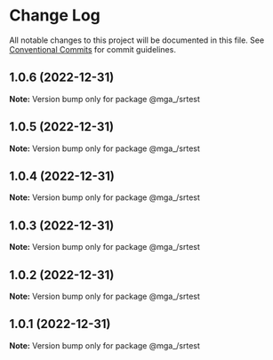 # Change Log

All notable changes to this project will be documented in this file.
See [Conventional Commits](https://conventionalcommits.org) for commit guidelines.

## 1.0.6 (2022-12-31)

**Note:** Version bump only for package @mga_/srtest





## 1.0.5 (2022-12-31)

**Note:** Version bump only for package @mga_/srtest





## 1.0.4 (2022-12-31)

**Note:** Version bump only for package @mga_/srtest





## 1.0.3 (2022-12-31)

**Note:** Version bump only for package @mga_/srtest





## 1.0.2 (2022-12-31)

**Note:** Version bump only for package @mga_/srtest





## 1.0.1 (2022-12-31)

**Note:** Version bump only for package @mga_/srtest
